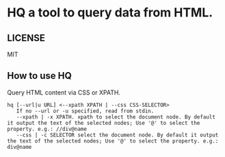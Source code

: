 # HQ a tool to query data from HTML.

## LICENSE 
MIT

## How to use HQ
Query HTML content via CSS or XPATH.

```
hq [--url|u URL] <--xpath XPATH | --css CSS-SELECTOR>
   If no --url or -u specified, read from stdin.
   --xpath | -x XPATH. xpath to select the document node. By default it output the text of the selected nodes; Use '@' to select the property. e.g.: //div@name
   --css | -c SELECTOR select the document node. By default it output the text of the selected nodes; Use '@' to select the property. e.g.: div@name
```
